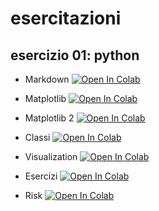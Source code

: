 # esercitazioni

## esercizio 01: python
 - Markdown [![Open In Colab](https://colab.research.google.com/assets/colab-badge.svg)](https://colab.research.google.com/github/valentinabitonte/esercitazioni/blob/main/Esercitazione03/012_Markdown_Colab.ipynb)

 - Matplotlib [![Open In Colab](https://colab.research.google.com/assets/colab-badge.svg)](https://colab.research.google.com/github/valentinabitonte/esercitazioni/blob/main/Esercitazione03/014_Matplotlib.ipynb)
 -  Matplotlib 2 [![Open In Colab](https://colab.research.google.com/assets/colab-badge.svg)](https://colab.research.google.com/github/valentinabitonte/esercitazioni/blob/main/Esercitazione03/015_Matplotlib.ipynb)
 -  Classi [![Open In Colab](https://colab.research.google.com/assets/colab-badge.svg)](https://colab.research.google.com/github/valentinabitonte/esercitazioni/blob/main/Esercitazione03/013_Classi_easy.ipynb)
 -  Visualization [![Open In Colab](https://colab.research.google.com/assets/colab-badge.svg)](https://colab.research.google.com/github/valentinabitonte/esercitazioni/blob/main/Esercitazione03/Visualization.pdf)

 - Esercizi [![Open In Colab](https://colab.research.google.com/assets/colab-badge.svg)](https://colab.research.google.com/github/valentinabitonte/esercitazioni/blob/main/Esercitazione03/esercizio_matplot/esercizi_matplot.pdf)

 - Risk [![Open In Colab](https://colab.research.google.com/assets/colab-badge.svg)](https://colab.research.google.com/github/valentinabitonte/esercitazioni/blob/main/Esercitazione05/Audit_classification_easy.ipynb)


